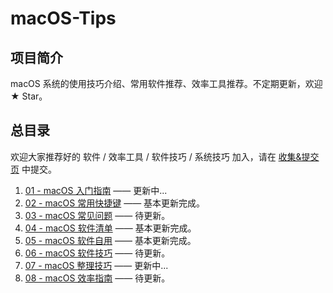 # macOS-Tips

## 项目简介

macOS 系统的使用技巧介绍、常用软件推荐、效率工具推荐。不定期更新，欢迎 ★ Star。


## 总目录

欢迎大家推荐好的 软件 / 效率工具 / 软件技巧 / 系统技巧 加入，请在 [收集&提交页](https://github.com/bujige/macOS-Tips/issues) 中提交。

1. [01 - macOS 入门指南](https://github.com/bujige/macOS-Tips/blob/master/01%20-%20macOS%20%E5%85%A5%E9%97%A8%E6%8C%87%E5%8D%97.md) —— 更新中...
2. [02 - macOS 常用快捷键](https://github.com/bujige/macOS-Tips/blob/master/02%20-%20macOS%20%E5%B8%B8%E7%94%A8%E5%BF%AB%E6%8D%B7%E9%94%AE.md) —— 基本更新完成。
3. [03 - macOS 常见问题](https://github.com/bujige/macOS-Tips/blob/master/03%20-%20macOS%20%E5%B8%B8%E8%A7%81%E9%97%AE%E9%A2%98.md) —— 待更新。
4. [04 - macOS 软件清单](https://github.com/bujige/macOS-Tips/blob/master/04%20-%20macOS%20%E8%BD%AF%E4%BB%B6%E6%B8%85%E5%8D%95.md) —— 基本更新完成。
5. [05 - macOS 软件自用](https://github.com/bujige/macOS-Tips/blob/master/05%20-%20macOS%20%E8%BD%AF%E4%BB%B6%E8%87%AA%E7%94%A8.md) —— 基本更新完成。
6. [06 - macOS 软件技巧](https://github.com/bujige/macOS-Tips/blob/master/06%20-%20macOS%20%E8%BD%AF%E4%BB%B6%E6%8A%80%E5%B7%A7.md) —— 待更新。
7. [07 - macOS 整理技巧](https://github.com/bujige/macOS-Tips/blob/master/07%20-%20macOS%20%E6%95%B4%E7%90%86%E6%8A%80%E5%B7%A7.md) —— 更新中...
8. [08 - macOS 效率指南](https://github.com/bujige/macOS-Tips/blob/master/08%20-%20macOS%20%E6%95%88%E7%8E%87%E6%8C%87%E5%8D%97.md) —— 待更新。

